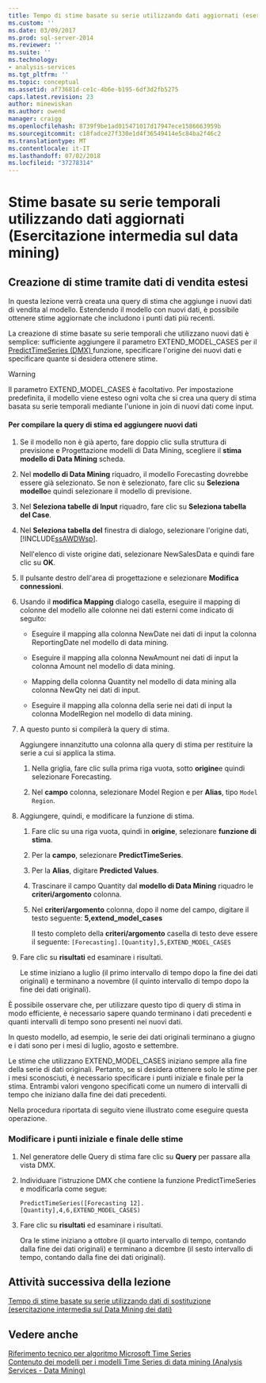 ```yaml
---
title: Tempo di stime basate su serie utilizzando dati aggiornati (esercitazione intermedia sul Data Mining) | Microsoft Docs
ms.custom: ''
ms.date: 03/09/2017
ms.prod: sql-server-2014
ms.reviewer: ''
ms.suite: ''
ms.technology:
- analysis-services
ms.tgt_pltfrm: ''
ms.topic: conceptual
ms.assetid: af73681d-ce1c-4b6e-b195-6df3d2fb5275
caps.latest.revision: 23
author: minewiskan
ms.author: owend
manager: craigg
ms.openlocfilehash: 8739f9be1ad015471017d17947ece1586663959b
ms.sourcegitcommit: c18fadce27f330e1d4f36549414e5c84ba2f46c2
ms.translationtype: MT
ms.contentlocale: it-IT
ms.lasthandoff: 07/02/2018
ms.locfileid: "37278314"
---
```

# <a name="time-series-predictions-using-updated-data-intermediate-data-mining-tutorial"></a>Stime basate su serie temporali utilizzando dati aggiornati (Esercitazione intermedia sul data mining)
    
## <a name="creating-predictions-using-the-extended-sales-data"></a>Creazione di stime tramite dati di vendita estesi  
 In questa lezione verrà creata una query di stima che aggiunge i nuovi dati di vendita al modello. Estendendo il modello con nuovi dati, è possibile ottenere stime aggiornate che includono i punti dati più recenti.  
  
 La creazione di stime basate su serie temporali che utilizzano nuovi dati è semplice: sufficiente aggiungere il parametro EXTEND_MODEL_CASES per il [PredictTimeSeries &#40;DMX&#41; ](/sql/dmx/predicttimeseries-dmx) funzione, specificare l'origine dei nuovi dati e specificare quante si desidera ottenere stime.  
  
> [!WARNING]  
>  Il parametro EXTEND_MODEL_CASES è facoltativo. Per impostazione predefinita, il modello viene esteso ogni volta che si crea una query di stima basata su serie temporali mediante l'unione in join di nuovi dati come input.  
  
#### <a name="to-build-the-prediction-query-and-add-new-data"></a>Per compilare la query di stima ed aggiungere nuovi dati  
  
1.  Se il modello non è già aperto, fare doppio clic sulla struttura di previsione e Progettazione modelli di Data Mining, scegliere il **stima modello di Data Mining** scheda.  
  
2.  Nel **modello di Data Mining** riquadro, il modello Forecasting dovrebbe essere già selezionato. Se non è selezionato, fare clic su **Seleziona modello**e quindi selezionare il modello di previsione.  
  
3.  Nel **Seleziona tabelle di Input** riquadro, fare clic su **Seleziona tabella del Case**.  
  
4.  Nel **Seleziona tabella del** finestra di dialogo, selezionare l'origine dati, [!INCLUDE[ssAWDWsp](../includes/ssawdwsp-md.md)].  
  
     Nell'elenco di viste origine dati, selezionare NewSalesData e quindi fare clic su **OK**.  
  
5.  Il pulsante destro dell'area di progettazione e selezionare **Modifica connessioni**.  
  
6.  Usando il **modifica Mapping** dialogo casella, eseguire il mapping di colonne del modello alle colonne nei dati esterni come indicato di seguito:  
  
    -   Eseguire il mapping alla colonna NewDate nei dati di input la colonna ReportingDate nel modello di data mining.  
  
    -   Eseguire il mapping alla colonna NewAmount nei dati di input la colonna Amount nel modello di data mining.  
  
    -   Mapping della colonna Quantity nel modello di data mining alla colonna NewQty nei dati di input.  
  
    -   Eseguire il mapping alla colonna della serie nei dati di input la colonna ModelRegion nel modello di data mining.  
  
7.  A questo punto si compilerà la query di stima.  
  
     Aggiungere innanzitutto una colonna alla query di stima per restituire la serie a cui si applica la stima.  
  
    1.  Nella griglia, fare clic sulla prima riga vuota, sotto **origine**e quindi selezionare Forecasting.  
  
    2.  Nel **campo** colonna, selezionare Model Region e per **Alias**, tipo `Model Region`.  
  
8.  Aggiungere, quindi, e modificare la funzione di stima.  
  
    1.  Fare clic su una riga vuota, quindi in **origine**, selezionare **funzione di stima**.  
  
    2.  Per la **campo**, selezionare **PredictTimeSeries**.  
  
    3.  Per la **Alias**, digitare **Predicted Values**.  
  
    4.  Trascinare il campo Quantity dal **modello di Data Mining** riquadro le **criteri/argomento** colonna.  
  
    5.  Nel **criteri/argomento** colonna, dopo il nome del campo, digitare il testo seguente: **5,extend_model_cases**  
  
         Il testo completo della **criteri/argomento** casella di testo deve essere il seguente: `[Forecasting].[Quantity],5,EXTEND_MODEL_CASES`  
  
9. Fare clic su **risultati** ed esaminare i risultati.  
  
     Le stime iniziano a luglio (il primo intervallo di tempo dopo la fine dei dati originali) e terminano a novembre (il quinto intervallo di tempo dopo la fine dei dati originali).  
  
 È possibile osservare che, per utilizzare questo tipo di query di stima in modo efficiente, è necessario sapere quando terminano i dati precedenti e quanti intervalli di tempo sono presenti nei nuovi dati.  
  
 In questo modello, ad esempio, le serie dei dati originali terminano a giugno e i dati sono per i mesi di luglio, agosto e settembre.  
  
 Le stime che utilizzano EXTEND_MODEL_CASES iniziano sempre alla fine della serie di dati originali. Pertanto, se si desidera ottenere solo le stime per i mesi sconosciuti, è necessario specificare i punti iniziale e finale per la stima. Entrambi valori vengono specificati come un numero di intervalli di tempo che iniziano dalla fine dei dati precedenti.  
  
 Nella procedura riportata di seguito viene illustrato come eseguire questa operazione.  
  
### <a name="change-the-start-and-end-points-of-the-predictions"></a>Modificare i punti iniziale e finale delle stime  
  
1.  Nel generatore delle Query di stima fare clic su **Query** per passare alla vista DMX.  
  
2.  Individuare l'istruzione DMX che contiene la funzione PredictTimeSeries e modificarla come segue:  
  
     `PredictTimeSeries([Forecasting 12].[Quantity],4,6,EXTEND_MODEL_CASES)`  
  
3.  Fare clic su **risultati** ed esaminare i risultati.  
  
     Ora le stime iniziano a ottobre (il quarto intervallo di tempo, contando dalla fine dei dati originali) e terminano a dicembre (il sesto intervallo di tempo, contando dalla fine dei dati originali).  
  
## <a name="next-task-in-lesson"></a>Attività successiva della lezione  
 [Tempo di stime basate su serie utilizzando dati di sostituzione &#40;esercitazione intermedia sul Data Mining dei dati&#41;](../../2014/tutorials/time-series-predictions-replacement-data-intermediate-data-mining.md)  
  
## <a name="see-also"></a>Vedere anche  
 [Riferimento tecnico per algoritmo Microsoft Time Series](../../2014/analysis-services/data-mining/microsoft-time-series-algorithm-technical-reference.md)   
 [Contenuto dei modelli per i modelli Time Series di data mining &#40;Analysis Services - Data Mining&#41;](../../2014/analysis-services/data-mining/mining-model-content-for-time-series-models-analysis-services-data-mining.md)  
  
  
